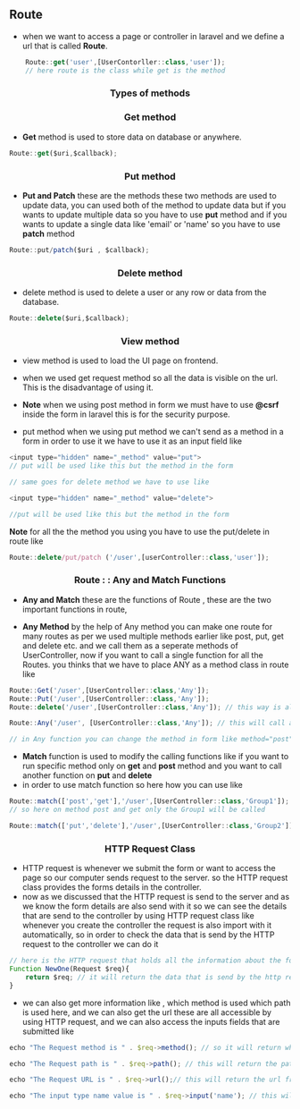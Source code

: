 ## Route 
- when we want to access a page or controller in laravel and we define a url that is called **Route**.

```js
    Route::get('user',[UserContorller::class,'user']);
    // here route is the class while get is the method 
```

### <p align='center'>Types of methods</p>
### <p align='center'>Get method</p>
- **Get** method is used to store data on database or anywhere.

```js
Route::get($uri,$callback);
```

### <p align='center'>Put method</p>
- **Put and Patch** these are the methods these two methods are used to update data, you can used both of the method to update data but if you wants to update multiple data so you have to use **put** method and if you wants to update a single data like 'email' or 'name' so you have to use **patch** method
```js
Route::put/patch($uri , $callback);
```


### <p align='center'>Delete method</p>
- delete method is used to delete a user or any row or data from the database.
```js
Route::delete($uri,$callback);
```

### <p align='center'>View method</p>
- view method is used to load the UI page on frontend.

- when we used get request method so all the data is visible on the url. This is the disadvantage of using it. 

- **Note** when we using post method in form we must have to use **@csrf** inside the form in laravel this is for the security purpose.

- put method when we using put method we can't send as a method in a form in order to use it we have to use it as an input field like

```js
<input type="hidden" name="_method" value="put"> 
// put will be used like this but the method in the form 
```

```js
// same goes for delete method we have to use like 

<input type="hidden" name="_method" value="delete">

//put will be used like this but the method in the form 
```

**Note** for all the the method you using you have to use the put/delete in route like 

```js
Route::delete/put/patch ('/user',[userController::class,'user']);
```


### <p align='center'>Route : : Any and Match Functions</p>
- **Any and Match** these are the functions of Route , these are the two important functions in route,

- **Any Method** by the help of Any method you can make one route for many routes as per we used multiple methods earlier like post, put, get and delete etc. and we call them as a seperate methods of UserController, now if you want to call a single function for all the Routes. you thinks that we have to place ANY as a method class in route like 
```js
Route::Get('/user',[UserController::class,'Any']);
Route::Put('/user',[UserController::class,'Any']);
Route::delete('/user',[UserController::class,'Any']); // this way is also working but its not the proper way instead of it 
```

```js
Route::Any('/user', [UserController::class,'Any']); // this will call any function that is define in the controller UserController 

// in Any function you can change the method in form like method="post" or method="get"
```

- **Match** function is used to modify the calling functions like if you want to run specific method only on **get** and **post** method and you want to call another function on **put** and **delete**
- in order to use match function so here how you can use like

```js
Route::match(['post','get'],'/user',[UserController::class,'Group1']);
// so here on method post and get only the Group1 will be called 

Route::match(['put','delete'],'/user',[UserController::class,'Group2']); // so here if you set the method as a put or delete so the Group2 function will called from UserController
```

### <p align='center'>HTTP Request Class</p>
- HTTP request is whenever we submit the form or want to access the page so our computer sends request to the server. so the HTTP request class provides the forms details in the controller.
- now as we discussed that the HTTP request is send to the server and as we know the form details are also send with it so we can see the details that are send to the controller by using HTTP request class like whenever you create the controller the request is also import with it automatically, so in order to check the data that is send by the HTTP request to the controller we can do it

```js
// here is the HTTP request that holds all the information about the form and we store all data in $req
Function NewOne(Request $req){
    return $req; // it will return the data that is send by the http request
}
```

- we can also get more information like , which method is used which path is used here, and we can also get the url these are all accessible by using HTTP request, and we can also access the inputs fields that are submitted like 
```js
echo "The Request method is " . $req->method(); // so it will return which method is used in the request 

echo "The Request path is " . $req->path(); // this will return the path from where the http request created 

echo "The Request URL is " . $req->url();// this will return the url from where the request is made 

echo "The input type name value is " . $req->input('name'); // this will return the value of the input field name
```